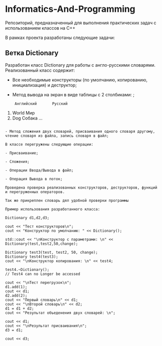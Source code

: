 # Informatics-And-Programming
Репозиторий, предназначенный для выполнения практических задач с использованием классов на C++

В рамках проекта разработаны следующие задачи:

## Ветка Dictionary
Разработан класс Dictionary для работы с англо-русскими словарями. Реализованный класс содержит:

- Все необходимые конструкторы (по умолчанию, копированию, инициализация) и деструктор;

- Метод вывода на экран в виде таблицы с 2 столбиками: ;
  ```
   Английский		Русский
1) World			Мир
2) Dog				Собака ...
  ```

- Метод сложения двух словарей, присваивания одного словаря другому, чтение словаря из файла, запись словаря в файл;

В классе перегружены следующие операции:

- Присваивание;

- Сложения;

- Операции Ввода/Вывода в файл;

- Операция Вывода в поток;

Проведена проверка реализованных конструкторов, деструкторов, функций и перегруженных операторов.

Так же прикреплен словарь дял удобной проверки программы

Пример использования разработанного класса:
```
	Dictionary d1,d2,d3;

	cout << "Тест конструкторов\n";
	cout << "Конструктор по умолчанию: " << Dictionary();
	
	std::cout << "\nКонструктор с параметрами: \n" << Dictionary(test,test2,50,change);
	
	Dictionary test3(test, test2, 50, change);
	Dictionary test4(test3);
	cout << "\nКонструктор копирования: \n" << test4;
	
	test4.~Dictionary();
	// Test4 can no Longer be accessed

	cout << "\nТест перегрузок\n";
	d1.add(1);
	cout << d1;
	d2.add(2);
	cout << "Первый словарь\n" << d1;
	cout << "\nВторой словарь\n" << d2;
	d1 = d1 + d2;
	cout << "Результат объеденения двух словарей: \n";
	
	cout << d1;
	cout << "\nРезультат присваивания\n";
	d3 = d1;

	cout << d3;
```
